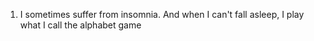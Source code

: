 1. I sometimes suffer from insomnia. And when I can't
 fall asleep, I play what I call the alphabet game

